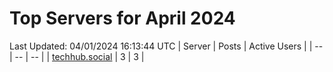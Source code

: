 # Top Servers for April 2024
Last Updated: 04/01/2024 16:13:44 UTC
| Server | Posts | Active Users |
| -- | -- | -- |
| [techhub.social](https://techhub.social/tags/PowerShell) | 3 | 3 |
